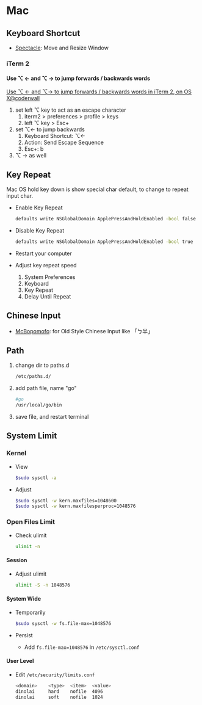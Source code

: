 # Mac

## Keyboard Shortcut

- [Spectacle](https://www.spectacleapp.com/): Move and Resize Window

### iTerm 2

#### Use ⌥ ← and ⌥ → to jump forwards / backwards words

[Use ⌥ ← and ⌥→ to jump forwards / backwards words in iTerm 2, on OS X@coderwall](https://coderwall.com/p/h6yfda/use-and-to-jump-forwards-backwards-words-in-iterm-2-on-os-x)

1. set left ⌥ key to act as an escape character
   1. iterm2 > preferences > profile > keys
   1. left ⌥ key > Esc+
1. set ⌥← to jump backwards
   1. Keyboard Shortcut: ⌥←
   1. Action: Send Escape Sequence
   1. Esc+: b
1. ⌥ → as well

## Key Repeat

Mac OS hold key down is show special char default, to change to repeat input char.

- Enable Key Repeat

  ```bash
  defaults write NSGlobalDomain ApplePressAndHoldEnabled -bool false
  ```

- Disable Key Repeat

  ```bash
  defaults write NSGlobalDomain ApplePressAndHoldEnabled -bool true
  ```

- Restart your computer

- Adjust key repeat speed
  1. System Preferences
  1. Keyboard
  1. Key Repeat
  1. Delay Until Repeat

## Chinese Input

- [McBopomofo](https://mcbopomofo.openvanilla.org/): for Old Style Chinese Input like 「ㄅ半」

## Path

1. change dir to paths.d

   ```bash
   /etc/paths.d/
   ```

1. add path file, name "go"

   ```bash
   #go
   /usr/local/go/bin
   ```

1. save file, and restart terminal

## System Limit

### Kernel

- View

  ```sh
  $sudo sysctl -a
  ```

- Adjust

  ```sh
  $sudo sysctl -w kern.maxfiles=1048600
  $sudo sysctl -w kern.maxfilesperproc=1048576
  ```

### Open Files Limit

- Check ulimit

  ```sh
  ulimit -n
  ```

#### Session

- Adjust ulimit

  ```sh
  ulimit -S -n 1048576
  ```

#### System Wide

- Temporarily

  ```sh
  $sudo sysctl -w fs.file-max=1048576
  ```

- Persist
  - Add `fs.file-max=1048576` in `/etc/sysctl.conf`

#### User Level

- Edit `/etc/security/limits.conf`

  ```bash
  <domain>    <type>  <item>  <value>
  dinolai     hard    nofile  4096
  dinolai     soft    nofile  1024
  ```
